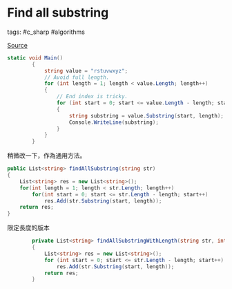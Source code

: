 # Find all substring

tags: #c_sharp #algorithms

[Source](https://www.csharpstar.com/csharp-program-to-find-all-substrings-in-a-string/)

```C#
static void Main()
        {
            string value = "rstuvwxyz";
            // Avoid full length.
            for (int length = 1; length < value.Length; length++)
            {
                // End index is tricky.
                for (int start = 0; start <= value.Length - length; start++)
                {
                    string substring = value.Substring(start, length);
                    Console.WriteLine(substring);
                }
            }
        }
```

稍微改一下，作為通用方法。

```C#
public List<string> findAllSubstring(string str)
{
    List<string> res = new List<string>();
    for(int length = 1; length < str.Length; length++)
        for(int start = 0; start <= str.Length - length; start++)
            res.Add(str.Substring(start, length));
    return res;
}
```

限定長度的版本

```C#
        private List<string> findAllSubstringWithLength(string str, int length)
        {
            List<string> res = new List<string>();
            for (int start = 0; start <= str.Length - length; start++)
                res.Add(str.Substring(start, length));
            return res;
        }
```



